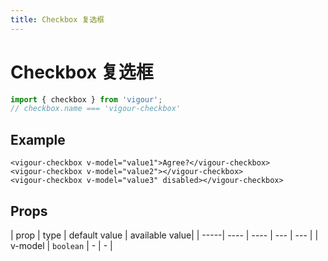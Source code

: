 ```yaml
---
title: Checkbox 复选框
---
```


# Checkbox 复选框

```javascript
import { checkbox } from 'vigour';
// checkbox.name === 'vigour-checkbox'
```

## Example

<checkbox-example-1></checkbox-example-1>

```vue
<vigour-checkbox v-model="value1">Agree?</vigour-checkbox>
<vigour-checkbox v-model="value2"></vigour-checkbox>
<vigour-checkbox v-model="value3" disabled></vigour-checkbox>
```

## Props

| prop | type | default value | available value|
| -----| ---- | ---- | --- | --- |
| v-model | `boolean` | - | - |